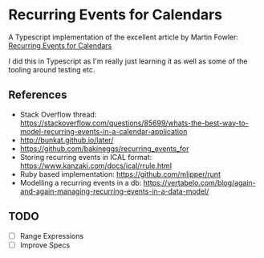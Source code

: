 # Recurring Events for Calendars

A Typescript implementation of the excellent article by Martin Fowler: [Recurring Events for Calendars](https://martinfowler.com/apsupp/recurring.pdf)

I did this in Typescript as I'm really just learning it as well as some of the tooling around testing etc.

## References

- Stack Overflow thread: https://stackoverflow.com/questions/85699/whats-the-best-way-to-model-recurring-events-in-a-calendar-application
- http://bunkat.github.io/later/
- https://github.com/bakineggs/recurring_events_for
- Storing recurring events in ICAL format: https://www.kanzaki.com/docs/ical/rrule.html
- Ruby based implementation: https://github.com/mlipper/runt
- Modelling a recurring events in a db: https://vertabelo.com/blog/again-and-again-managing-recurring-events-in-a-data-model/

## TODO

- [ ] Range Expressions
- [ ] Improve Specs
